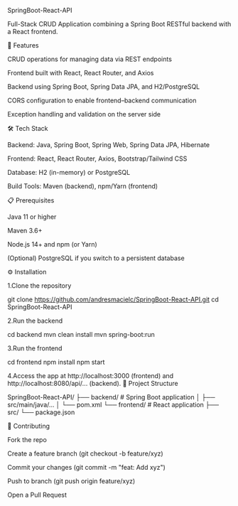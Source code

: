SpringBoot-React-API

Full-Stack CRUD Application combining a Spring Boot RESTful backend with a React frontend.

🚀 Features

CRUD operations for managing data via REST endpoints

Frontend built with React, React Router, and Axios

Backend using Spring Boot, Spring Data JPA, and H2/PostgreSQL

CORS configuration to enable frontend–backend communication

Exception handling and validation on the server side

🛠️ Tech Stack

Backend: Java, Spring Boot, Spring Web, Spring Data JPA, Hibernate

Frontend: React, React Router, Axios, Bootstrap/Tailwind CSS

Database: H2 (in-memory) or PostgreSQL

Build Tools: Maven (backend), npm/Yarn (frontend)

📋 Prerequisites

Java 11 or higher

Maven 3.6+

Node.js 14+ and npm (or Yarn)

(Optional) PostgreSQL if you switch to a persistent database

⚙️ Installation

1.Clone the repository

git clone https://github.com/andresmacielc/SpringBoot-React-API.git
cd SpringBoot-React-API

2.Run the backend

cd backend
mvn clean install
mvn spring-boot:run

3.Run the frontend

cd frontend
npm install
npm start

4.Access the app at http://localhost:3000 (frontend) and http://localhost:8080/api/... (backend).
📁 Project Structure

SpringBoot-React-API/
├── backend/           # Spring Boot application
│   ├── src/main/java/...
│   └── pom.xml
└── frontend/          # React application
    ├── src/
    └── package.json

🤝 Contributing

Fork the repo

Create a feature branch (git checkout -b feature/xyz)

Commit your changes (git commit -m "feat: Add xyz")

Push to branch (git push origin feature/xyz)

Open a Pull Request
